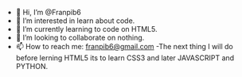 - 👋 Hi, I’m @Franpib6
- 👀 I’m interested in learn about code.
- 🌱 I’m currently learning to code on HTML5.
- 💞️ I’m looking to collaborate on nothing.
- 📫 How to reach me: franpib6@gmail.com
-The next thing I will do before lerning HTML5 its to learn CSS3 and later JAVASCRIPT and PYTHON.
